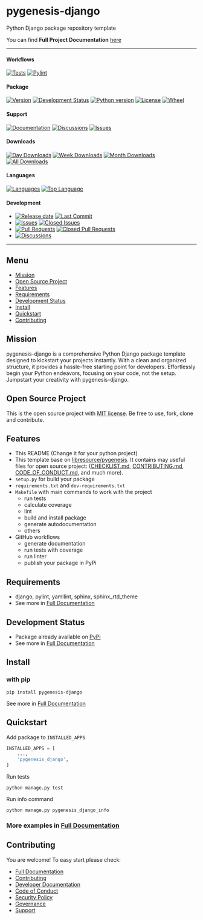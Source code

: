 # pygenesis-django

Python Django package repository template

You can find **Full Project Documentation** [here][documentation_path]

<hr>

#### Workflows
[![Tests](https://github.com/libresource/pygenesis-django/actions/workflows/run-tests.yml/badge.svg?branch=main)](https://github.com/libresource/pygenesis-django/actions/workflows/run-tests.yml)
[![Pylint](https://github.com/libresource/pygenesis-django/actions/workflows/lint.yml/badge.svg?branch=main)](https://github.com/libresource/pygenesis-django/actions/workflows/lint.yml)

#### Package
[![Version](https://img.shields.io/pypi/v/pygenesis-django.svg)](https://pypi.python.org/pypi/pygenesis-django/)
[![Development Status](https://img.shields.io/pypi/status/pygenesis-django.svg)](https://pypi.python.org/pypi/pygenesis-django)
[![Python version](https://img.shields.io/pypi/pyversions/pygenesis-django.svg)](https://pypi.python.org/pypi/pygenesis-django/)
[![License](https://img.shields.io/pypi/l/pygenesis-django)](https://github.com/libresource/pygenesis-djangoblob/main/LICENSE)
[![Wheel](https://img.shields.io/pypi/wheel/pygenesis-django.svg)](https://pypi.python.org/pypi/pygenesis-django/)

#### Support
[![Documentation](https://img.shields.io/badge/docs-0094FF.svg)][documentation_path]
[![Discussions](https://img.shields.io/badge/discussions-ff0068.svg)](https://github.com/libresource/pygenesis-django/discussions/)
[![Issues](https://img.shields.io/badge/issues-11AE13.svg)](https://github.com/libresource/pygenesis-django/issues/)

#### Downloads
[![Day Downloads](https://img.shields.io/pypi/dd/pygenesis-django)](https://pepy.tech/project/pygenesis-django)
[![Week Downloads](https://img.shields.io/pypi/dw/pygenesis-django)](https://pepy.tech/project/pygenesis-django)
[![Month Downloads](https://img.shields.io/pypi/dm/pygenesis-django)](https://pepy.tech/project/pygenesis-django)
[![All Downloads](https://img.shields.io/pepy/dt/pygenesis-django)](https://pepy.tech/project/pygenesis-django)

#### Languages
[![Languages](https://img.shields.io/github/languages/count/libresource/pygenesis-django)](https://github.com/libresource/pygenesis-django)
[![Top Language](https://img.shields.io/github/languages/top/libresource/pygenesis-django)](https://github.com/libresource/pygenesis-django)

#### Development
- [![Release date](https://img.shields.io/github/release-date/libresource/pygenesis-django
)](https://github.com/libresource/pygenesis-django/releases)
[![Last Commit](https://img.shields.io/github/last-commit/libresource/pygenesis-django/main
)](https://github.com/libresource/pygenesis-django)
- [![Issues](https://img.shields.io/github/issues/libresource/pygenesis-django
)](https://github.com/libresource/pygenesis-django/issues/)
[![Closed Issues](https://img.shields.io/github/issues-closed/libresource/pygenesis-django
)](https://github.com/libresource/pygenesis-django/issues/)
- [![Pull Requests](https://img.shields.io/github/issues-pr/libresource/pygenesis-django
)](https://github.com/libresource/pygenesis-django/pulls)
[![Closed Pull Requests](https://img.shields.io/github/issues-pr-closed-raw/libresource/pygenesis-django
)](https://github.com/libresource/pygenesis-django/pulls)
- [![Discussions](https://img.shields.io/github/discussions/libresource/pygenesis-django
)](https://github.com/libresource/pygenesis-django/discussions/)

[//]: # (#### Repository Stats)

[//]: # ([![Stars]&#40;https://img.shields.io/github/stars/libresource/pygenesis-django)

[//]: # (&#41;]&#40;https://github.com/libresource/pygenesis-django&#41;)

[//]: # ([![Contributors]&#40;https://img.shields.io/github/contributors/libresource/pygenesis-django)

[//]: # (&#41;]&#40;https://github.com/libresource/pygenesis-djangographs/contributors&#41;)

[//]: # ([![Forks]&#40;https://img.shields.io/github/forks/libresource/pygenesis-django)

[//]: # (&#41;]&#40;https://github.com/libresource/pygenesis-django&#41;)

<hr>

## Menu

- [Mission](#mission)
- [Open Source Project](#open-source-project)
- [Features](#features)
- [Requirements](#requirements)
- [Development Status](#development-status)
- [Install](#install)
- [Quickstart](#quickstart)
- [Contributing](#contributing)

## Mission

pygenesis-django is a comprehensive Python Django package template designed to kickstart your projects instantly. 
With a clean and organized structure, it provides a hassle-free starting point for developers. 
Effortlessly begin your Python endeavors, focusing on your code, not the setup. Jumpstart your creativity with pygenesis-django.

## Open Source Project

This is the open source project with [MIT license](LICENSE). 
Be free to use, fork, clone and contribute.

## Features

- This README (Change it for your python project)
- This template base on [libresource/pygenesis](https://github.com/libresource/pygenesis). 
It contains may useful files for open source project: ([CHECKLIST.md](CHECKLIST.md), [CONTRIBUTING.md](CONTRIBUTING.md), 
[CODE_OF_CONDUCT.md](CODE_OF_CONDUCT.md), and much more). 
- `setup.py` for build your package
- `requirements.txt` and `dev-requirements.txt`
- `Makefile` with main commands to work with the project
  - run tests
  - calculate coverage
  - lint
  - build and install package
  - generate autodocumentation
  - others
- GitHub workflows 
  - generate documentation
  - run tests with coverage
  - run linter
  - publish your package in PyPi

## Requirements

- django, pylint, yamllint, sphinx, sphinx_rtd_theme
- See more in [Full Documentation](https://pygenesis-django.libresource.info/about.html#requirements)

## Development Status

- Package already available on [PyPi](https://pypi.org/project/pygenesis-django/)
- See more in [Full Documentation](https://pygenesis-django.libresource.info/about.html#development-status)

## Install

### with pip

```commandline
pip install pygenesis-django
```

See more in [Full Documentation](https://pygenesis-django.libresource.info/install.html)

## Quickstart

Add package to `INSTALLED_APPS`

```python
INSTALLED_APPS = [
    ...,
    'pygenesis_django',
]
```

Run tests

```commandline
python manage.py test
```

Run info command

```commandline
python manage.py pygenesis_django_info
```

### More examples in [Full Documentation][documentation_path]

## Contributing

You are welcome! To easy start please check:
- [Full Documentation][documentation_path]
- [Contributing](CONTRIBUTING.md)
- [Developer Documentation](https://pygenesis-django.libresource.info/dev_documentation.html)
- [Code of Conduct](CODE_OF_CONDUCT.md)
- [Security Policy](SECURITY.md)
- [Governance](GOVERNANCE.md)
- [Support](SUPPORT.md)

[documentation_path]: https://pygenesis-django.libresource.info